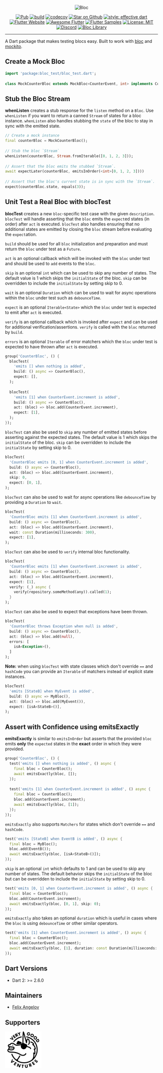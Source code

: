 <p align="center">
<img src="https://raw.githubusercontent.com/felangel/bloc/feat/bloc-extends-cubit/docs/assets/bloc_test_logo_full.png" height="100" alt="Bloc" />
</p>

<p align="center">
<a href="https://pub.dev/packages/bloc_test"><img src="https://img.shields.io/pub/v/bloc_test.svg" alt="Pub"></a>
<a href="https://github.com/felangel/bloc/actions"><img src="https://github.com/felangel/bloc/workflows/build/badge.svg" alt="build"></a>
<a href="https://codecov.io/gh/felangel/bloc"><img src="https://codecov.io/gh/felangel/Bloc/branch/master/graph/badge.svg" alt="codecov"></a>
<a href="https://github.com/felangel/bloc"><img src="https://img.shields.io/github/stars/felangel/bloc.svg?style=flat&logo=github&colorB=deeppink&label=stars" alt="Star on Github"></a>
<a href="https://github.com/tenhobi/effective_dart"><img src="https://img.shields.io/badge/style-effective_dart-40c4ff.svg" alt="style: effective dart"></a>
<a href="https://flutter.dev/docs/development/data-and-backend/state-mgmt/options#bloc--rx"><img src="https://img.shields.io/badge/flutter-website-deepskyblue.svg" alt="Flutter Website"></a>
<a href="https://github.com/Solido/awesome-flutter#standard"><img src="https://img.shields.io/badge/awesome-flutter-blue.svg?longCache=true" alt="Awesome Flutter"></a>
<a href="http://fluttersamples.com"><img src="https://img.shields.io/badge/flutter-samples-teal.svg?longCache=true" alt="Flutter Samples"></a>
<a href="https://opensource.org/licenses/MIT"><img src="https://img.shields.io/badge/license-MIT-purple.svg" alt="License: MIT"></a>
<a href="https://discord.gg/Hc5KD3g"><img src="https://img.shields.io/discord/649708778631200778.svg?logo=discord&color=blue" alt="Discord"></a>
<a href="https://github.com/felangel/bloc"><img src="https://tinyurl.com/bloc-library" alt="Bloc Library"></a>
</p>

---

A Dart package that makes testing blocs easy. Built to work with [bloc](https://pub.dev/packages/bloc) and [mockito](https://pub.dev/packages/mockito).

## Create a Mock Bloc

```dart
import 'package:bloc_test/bloc_test.dart';

class MockCounterBloc extends MockBloc<CounterEvent, int> implements CounterBloc {}
```

## Stub the Bloc Stream

**whenListen** creates a stub response for the `listen` method on a `Bloc`. Use `whenListen` if you want to return a canned `Stream` of states for a bloc instance. `whenListen` also handles stubbing the `state` of the bloc to stay in sync with the emitted state.

```dart
// Create a mock instance
final counterBloc = MockCounterBloc();

// Stub the bloc `Stream`
whenListen(counterBloc, Stream.fromIterable([0, 1, 2, 3]));

// Assert that the bloc emits the stubbed `Stream`.
await expectLater(counterBloc, emitsInOrder(<int>[0, 1, 2, 3])))

// Assert that the bloc's current state is in sync with the `Stream`.
expect(counterBloc.state, equals(3));
```

## Unit Test a Real Bloc with blocTest

**blocTest** creates a new `bloc`-specific test case with the given `description`. `blocTest` will handle asserting that the `bloc` emits the `expect`ed states (in order) after `act` is executed. `blocTest` also handles ensuring that no additional states are emitted by closing the `bloc` stream before evaluating the `expect`ation.

`build` should be used for all `bloc` initialization and preparation and must return the `bloc` under test as a `Future`.

`act` is an optional callback which will be invoked with the `bloc` under test and should be used to `add` events to the `bloc`.

`skip` is an optional `int` which can be used to skip any number of states. The default value is 1 which skips the `initialState` of the bloc. `skip` can be overridden to include the `initialState` by setting skip to 0.

`wait` is an optional `Duration` which can be used to wait for async operations within the `bloc` under test such as `debounceTime`.

`expect` is an optional `Iterable<State>` which the `bloc` under test is expected to emit after `act` is executed.

`verify` is an optional callback which is invoked after `expect` and can be used for additional verification/assertions. `verify` is called with the `bloc` returned by `build`.

`errors` is an optional `Iterable` of error matchers which the `bloc` under test is expected to have thrown after `act` is executed.

```dart
group('CounterBloc', () {
  blocTest(
    'emits [] when nothing is added',
    build: () async => CounterBloc(),
    expect: [],
  );

  blocTest(
    'emits [1] when CounterEvent.increment is added',
    build: () async => CounterBloc(),
    act: (bloc) => bloc.add(CounterEvent.increment),
    expect: [1],
  );
});
```

`blocTest` can also be used to `skip` any number of emitted states before asserting against the expected states. The default value is 1 which skips the `initialState` of the bloc. `skip` can be overridden to include the `initialState` by setting skip to 0.

```dart
blocTest(
  'CounterBloc emits [0, 1] when CounterEvent.increment is added',
  build: () async => CounterBloc(),
  act: (bloc) => bloc.add(CounterEvent.increment),
  skip: 0,
  expect: [0, 1],
);
```

`blocTest` can also be used to wait for async operations like `debounceTime` by providing a `Duration` to `wait`.

```dart
blocTest(
  'CounterBloc emits [1] when CounterEvent.increment is added',
  build: () async => CounterBloc(),
  act: (bloc) => bloc.add(CounterEvent.increment),
  wait: const Duration(milliseconds: 300),
  expect: [1],
);
```

`blocTest` can also be used to `verify` internal bloc functionality.

```dart
blocTest(
  'CounterBloc emits [1] when CounterEvent.increment is added',
  build: () async => CounterBloc(),
  act: (bloc) => bloc.add(CounterEvent.increment),
  expect: [1],
  verify: (_) async {
    verify(repository.someMethod(any)).called(1);
  }
);
```

`blocTest` can also be used to expect that exceptions have been thrown.

```dart
blocTest(
  'CounterBloc throws Exception when null is added',
  build: () async => CounterBloc(),
  act: (bloc) => bloc.add(null),
  errors: [
    isA<Exception>(),
  ]
);
```

**Note:** when using `blocTest` with state classes which don't override `==` and `hashCode` you can provide an `Iterable` of matchers instead of explicit state instances.

```dart
blocTest(
  'emits [StateB] when MyEvent is added',
  build: () async => MyBloc(),
  act: (bloc) => bloc.add(MyEvent()),
  expect: [isA<StateB>()],
);
```

## Assert with Confidence using emitsExactly

**emitsExactly** is similar to `emitsInOrder` but asserts that the provided `bloc` emits **only** the `expected` states in the **exact** order in which they were provided.

```dart
group('CounterBloc', () {
  test('emits [] when nothing is added', () async {
    final bloc = CounterBloc();
    await emitsExactly(bloc, []);
  });

  test('emits [1] when CounterEvent.increment is added', () async {
    final bloc = CounterBloc();
    bloc.add(CounterEvent.increment);
    await emitsExactly(bloc, [1]);
  });
});
```

`emitsExactly` also supports `Matchers` for states which don't override `==` and `hashCode`.

```dart
test('emits [StateB] when EventB is added', () async {
  final bloc = MyBloc();
  bloc.add(EventB());
  await emitsExactly(bloc, [isA<StateB>()]);
});
```

`skip` is an optional `int` which defaults to 1 and can be used to skip any number of states. The default behavior skips the `initialState` of the bloc but can be overridden to include the `initialState` by setting skip to 0.

```dart
test('emits [0, 1] when CounterEvent.increment is added', () async {
  final bloc = CounterBloc();
  bloc.add(CounterEvent.increment);
  await emitsExactly(bloc, [0, 1], skip: 0);
});
```

`emitsExactly` also takes an optional `duration` which is useful in cases where the `bloc` is using `debounceTime` or other similar operators.

```dart
test('emits [1] when CounterEvent.increment is added', () async {
  final bloc = CounterBloc();
  bloc.add(CounterEvent.increment);
  await emitsExactly(bloc, [1], duration: const Duration(milliseconds: 300));
});
```

## Dart Versions

- Dart 2: >= 2.6.0

## Maintainers

- [Felix Angelov](https://github.com/felangel)

## Supporters

[<img src="https://raw.githubusercontent.com/felangel/bloc/master/docs/assets/vgv_logo.png" width="120" />](https://verygood.ventures)
